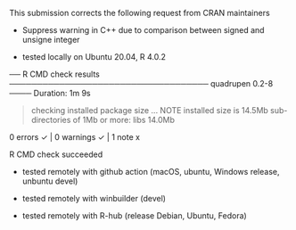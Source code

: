 
This submission corrects the following request from CRAN maintainers 

* Suppress warning in C++ due to comparison between signed and unsigne integer

* tested locally on Ubuntu 20.04, R 4.0.2

── R CMD check results ──────────────────────────────────── quadrupen 0.2-8 ────
Duration: 1m 9s

> checking installed package size ... NOTE
    installed size is 14.5Mb
    sub-directories of 1Mb or more:
      libs  14.0Mb

0 errors ✓ | 0 warnings ✓ | 1 note x

R CMD check succeeded

* tested remotely with github action (macOS, ubuntu, Windows release, unbuntu devel)

* tested remotely with winbuilder (devel)

* tested remotely with R-hub (release Debian, Ubuntu, Fedora)
